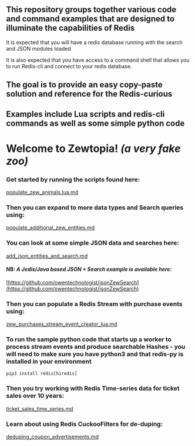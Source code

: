 ## This repository groups together various code and command examples that are designed to illuminate the  capabilities of Redis

It is expected that you will have a redis database running with the search and JSON modules loaded

It is also expected that you have access to a command shell that allows you to run Redis-cli and connect to your redis database.

## The goal is to provide an easy copy-paste solution and reference for the Redis-curious
## Examples include Lua scripts and redis-cli commands as well as some simple python code

# Welcome to Zewtopia!  <em>(a very fake zoo)</em>

### Get started by running the scripts found here:
[populate_zew_animals.lua.md](./populate_zew_animals.lua.md)

### Then you can expand to more data types and Search queries using:
[populate_additional_zew_entities.md](./populate_additional_zew_entities.md)

### You can look at some simple JSON data and searches here:
[add_json_entities_and_search.md](./add_json_entities_and_search.md)

#### NB: <em> A Jedis/Java based JSON + Search example is available here:</em>
[https://github.com/owentechnologist/jsonZewSearch](https://github.com/owentechnologist/jsonZewSearch)

### Then you can populate a Redis Stream with purchase events using:
[zew_purchases_stream_event_creator_lua.md](./zew_purchases_stream_event_creator_lua.md)

### To run the sample python code that starts up a worker to process stream events and produce searchable Hashes -  you will need to make sure you have python3 and that redis-py is installed in your environment
``` 
pip3 install redis[hiredis]
```
### Then you try working with Redis Time-series data for ticket sales over 10 years:
[ticket_sales_time_series.md](./ticket_sales_time_series.md)

### Learn about using Redis CuckooFilters for de-duping:
[deduping_coupon_advertisements.md](./deduping_coupon_advertisements.md)
